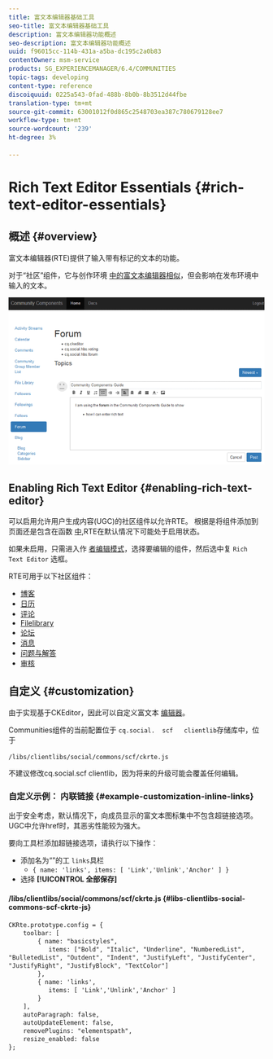 ```yaml
---
title: 富文本编辑器基础工具
seo-title: 富文本编辑器基础工具
description: 富文本编辑器功能概述
seo-description: 富文本编辑器功能概述
uuid: f96015cc-114b-431a-a5ba-dc195c2a0b83
contentOwner: msm-service
products: SG_EXPERIENCEMANAGER/6.4/COMMUNITIES
topic-tags: developing
content-type: reference
discoiquuid: 0225a543-0fad-488b-8b0b-8b3512d44fbe
translation-type: tm+mt
source-git-commit: 63001012f0d865c2548703ea387c780679128ee7
workflow-type: tm+mt
source-wordcount: '239'
ht-degree: 3%

---
```



# Rich Text Editor Essentials {#rich-text-editor-essentials}

## 概述 {#overview}

富文本编辑器(RTE)提供了输入带有标记的文本的功能。

对于“社区”组件，它与创作环境 [中的富文本编辑器相似](../../help/sites-authoring/rich-text-editor.md)，但会影响在发布环境中输入的文本。

![chlimage_1-410](assets/chlimage_1-410.png)

## Enabling Rich Text Editor {#enabling-rich-text-editor}

可以启用允许用户生成内容(UGC)的社区组件以允许RTE。 根据是将组件添加到页面还是包含在函数 [中](functions.md),RTE在默认情况下可能处于启用状态。

如果未启用，只需进入作 [者编辑模式](sites-console.md#authoring-site-content)，选择要编辑的组件，然后选中复 `Rich Text Editor` 选框。

RTE可用于以下社区组件：

* [博客](blog-feature.md)
* [日历](calendar.md)
* [评论](comments.md)
* [Filelibrary](file-library.md)
* [论坛](forum.md)
* [消息](configure-messaging.md)
* [问题与解答](working-with-qna.md)
* [审核](reviews.md)

## 自定义 {#customization}

由于实现基于CKEditor，因此可以自定义富文本 [编辑器](https://www.ckeditor.com/)。

Communities组件的当前配置位于 `cq.social.  scf   clientlib`存储库中，位于

`/libs/clientlibs/social/commons/scf/ckrte.js`

不建议修改cq.social.scf clientlib，因为将来的升级可能会覆盖任何编辑。

### 自定义示例： 内联链接 {#example-customization-inline-links}

出于安全考虑，默认情况下，向成员显示的富文本图标集中不包含超链接选项。 UGC中允许href时，其恶劣性能较为强大。

要向工具栏添加超链接选项，请执行以下操作：

* 添加名为“”的工 `links`具栏
   * `{ name: 'links', items: [ 'Link','Unlink','Anchor' ] }`
* 选择 **[!UICONTROL 全部保存]**

#### /libs/clientlibs/social/commons/scf/ckrte.js {#libs-clientlibs-social-commons-scf-ckrte-js}

```
CKRte.prototype.config = {
    toolbar: [
        { name: "basicstyles",
           items: ["Bold", "Italic", "Underline", "NumberedList", "BulletedList", "Outdent", "Indent", "JustifyLeft", "JustifyCenter", "JustifyRight", "JustifyBlock", "TextColor"]
        },
        { name: 'links', 
           items: [ 'Link','Unlink','Anchor' ] 
        }
    ],
    autoParagraph: false,
    autoUpdateElement: false,
    removePlugins: "elementspath",
    resize_enabled: false
};
```

